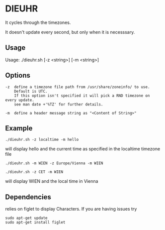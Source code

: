 # DIEUHR

It cycles through the timezones.

It doesn't update every second, but only when it is necesssary.

## Usage

Usage: ./dieuhr.sh [-z \<string\>] [-m \<string\>]


## Options

	-z	define a timezone file path from /usr/share/zoneinfo/ to use.
		Default is UTC.
		If this option isn't specified it will pick a RND timezone on every update.
		see man date +'%TZ' for further details.

	-m	define a header message string as "<Content of String>"

## Example

```
./dieuhr.sh -z localtime -m hello
```

will display hello and the current time as specified in the localtime timezone file


```
./dieuhr.sh -m WIEN -z Europe/Vienna -m WIEN

./dieuhr.sh -z CET -m WIEN
```

will display WIEN and the local time in Vienna

## Dependencies

relies on figlet to display Characters.
If you are having issues try

```
sudo apt-get update
sudo apt-get install figlet
```

